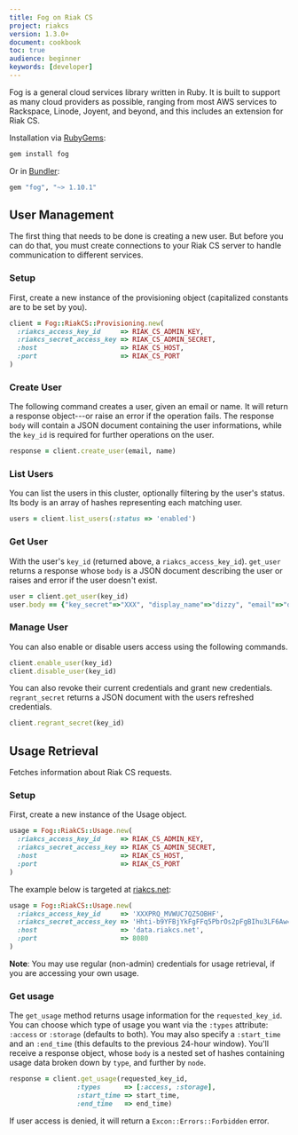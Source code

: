 ```yaml
---
title: Fog on Riak CS
project: riakcs
version: 1.3.0+
document: cookbook
toc: true
audience: beginner
keywords: [developer]
---
```


Fog is a general cloud services library written in Ruby. It is built to support as many cloud providers as possible, ranging from most AWS services to Rackspace, Linode, Joyent, and beyond, and this includes an extension for Riak CS.

Installation via [RubyGems](http://rubygems.org/):

```bash
gem install fog
```

Or in [Bundler](http://gembundler.com/):

```ruby
gem "fog", "~> 1.10.1"
```

## User Management

The first thing that needs to be done is creating a new user. But before you can do that, you must create connections to your Riak CS server to handle communication to different services.

### Setup

First, create a new instance of the provisioning object (capitalized constants
are to be set by you).

```ruby
client = Fog::RiakCS::Provisioning.new(
  :riakcs_access_key_id     => RIAK_CS_ADMIN_KEY,
  :riakcs_secret_access_key => RIAK_CS_ADMIN_SECRET,
  :host                     => RIAK_CS_HOST,
  :port                     => RIAK_CS_PORT
)
```

### Create User

The following command creates a user, given an email or name. It will return a
response object---or raise an error if the operation fails. The response `body` will contain a JSON document containing the user informations, while the
`key_id` is required for further operations on the user.

```ruby
response = client.create_user(email, name)
```

### List Users

You can list the users in this cluster, optionally filtering by the user's
status. Its body is an array of hashes representing each matching user.

```ruby
users = client.list_users(:status => 'enabled')
```

### Get User

With the user's `key_id` (returned above, a `riakcs_access_key_id`). `get_user`
returns a response whose `body` is a JSON document describing the user or raises and error if the user doesn't exist.

```ruby
user = client.get_user(key_id)
user.body == {"key_secret"=>"XXX", "display_name"=>"dizzy", "email"=>"dizzy@basho.com", "status"=>"enabled", "name"=>"Eric Redmond", "key_id"=>"YYY", "id"=>"ZZZ"}
```

### Manage User

You can also enable or disable users access using the following commands.

```ruby
client.enable_user(key_id)
client.disable_user(key_id)
```

You can also revoke their current credentials and grant new credentials. `regrant_secret` returns a JSON document with the users refreshed credentials.

```ruby
client.regrant_secret(key_id)
```

## Usage Retrieval

Fetches information about Riak CS requests.

### Setup

First, create a new instance of the Usage object.

```ruby
usage = Fog::RiakCS::Usage.new(
  :riakcs_access_key_id     => RIAK_CS_ADMIN_KEY,
  :riakcs_secret_access_key => RIAK_CS_ADMIN_SECRET,
  :host                     => RIAK_CS_HOST,
  :port                     => RIAK_CS_PORT
)
```

The example below is targeted at [riakcs.net](https://www.riakcs.net):

```ruby
usage = Fog::RiakCS::Usage.new(
  :riakcs_access_key_id     => 'XXXPRQ_MVWUC7QZ5OBHF',
  :riakcs_secret_access_key => 'Hhti-b9YFBjYkFgFFq5PbrOs2pFgBIhu3LF6Aw==',
  :host                     => 'data.riakcs.net',
  :port                     => 8080
)
```

**Note**: You may use regular (non-admin) credentials for usage retrieval, if you are accessing your own usage.

### Get usage

The `get_usage` method returns usage information for the `requested_key_id`.
You can choose which type of usage you want via the `:types` attribute: `:access` or `:storage` (defaults to both). You may also specify a `:start_time` and an `:end_time` (this defaults to the previous 24-hour window). You'll receive a response object, whose `body` is a nested set of hashes containing usage data broken down by `type`, and further by `node`.

```ruby
response = client.get_usage(requested_key_id,
                 :types      => [:access, :storage],
                 :start_time => start_time,
                 :end_time   => end_time)
```

If user access is denied, it will return a `Excon::Errors::Forbidden` error.
